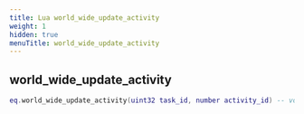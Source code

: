 ```yaml
---
title: Lua world_wide_update_activity
weight: 1
hidden: true
menuTitle: world_wide_update_activity
---
```

## world_wide_update_activity
```lua
eq.world_wide_update_activity(uint32 task_id, number activity_id) -- void
```